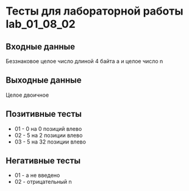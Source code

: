 # Тесты для лабораторной работы lab_01_08_02
## Входные данные
Беззнаковое целое число длиной 4 байта a и целое число n
## Выходные данные
Целое двоичное
## Позитивные тесты
- 01 - 0 на 0 позиций влево
- 02 - 5 на 2 позиции влево
- 03 - 5 на 32 позиции влево
## Негативные тесты
- 01 - а не введено
- 02 - отрицательный n